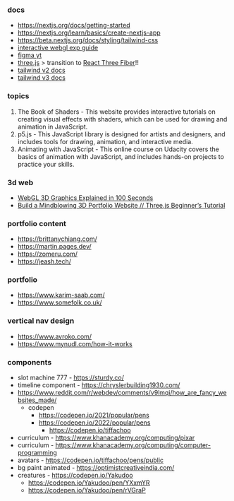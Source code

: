 ### docs

- https://nextjs.org/docs/getting-started
- https://nextjs.org/learn/basics/create-nextjs-app
- https://beta.nextjs.org/docs/styling/tailwind-css
- [interactive webgl exp guide](https://vercel.com/blog/building-an-interactive-webgl-experience-in-next-js)
- [figma yt](https://www.youtube.com/watch?v=AY0EfWjndQg)
- [three.js](https://threejs.org/docs/index.html#manual/en/introduction/Creating-a-scene) > transition to [React Three Fiber](https://docs.pmnd.rs/react-three-fiber/getting-started/introduction)!!
- [tailwind v2 docs](https://v2.tailwindcss.com/docs)
- [tailwind v3 docs](https://tailwindcss.com/docs/font-size)

### topics

1. The Book of Shaders - This website provides interactive tutorials on creating visual effects with shaders, which can be used for drawing and animation in JavaScript.
2. p5.js - This JavaScript library is designed for artists and designers, and includes tools for drawing, animation, and interactive media.
3. Animating with JavaScript - This online course on Udacity covers the basics of animation with JavaScript, and includes hands-on projects to practice your skills.

### 3d web

- [WebGL 3D Graphics Explained in 100 Seconds](https://www.youtube.com/watch?v=f-9LEoYYvE4)
- [Build a Mindblowing 3D Portfolio Website // Three.js Beginner’s Tutorial](https://www.youtube.com/watch?v=Q7AOvWpIVHU&pp=ygURZmlyZXNoaXAgdGhyZWUganM%3D)

### portfolio content

- https://brittanychiang.com/
- https://martin.pages.dev/
- https://zomeru.com/
- https://jeash.tech/

### portfolio

- https://www.karim-saab.com/
- https://www.somefolk.co.uk/

### vertical nav design

- https://www.avroko.com/
- https://www.mynudl.com/how-it-works

### components

- slot machine 777 - https://sturdy.co/
- timeline component - https://chryslerbuilding1930.com/
- https://www.reddit.com/r/webdev/comments/v9lmqi/how_are_fancy_websites_made/
  - codepen
    - https://codepen.io/2021/popular/pens
    - https://codepen.io/2022/popular/pens
      - https://codepen.io/tiffachoo
- curriculum - https://www.khanacademy.org/computing/pixar
- curriculum - https://www.khanacademy.org/computing/computer-programming
- avatars - https://codepen.io/tiffachoo/pens/public
- bg paint animated - https://optimistcreativeindia.com/
- creatures - https://codepen.io/Yakudoo
  - https://codepen.io/Yakudoo/pen/YXxmYR
  - https://codepen.io/Yakudoo/pen/rVGraP
